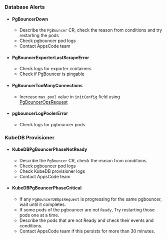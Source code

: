 ### Database Alerts

- #### PgBouncerDown
    - Describe the `PgBouncer` CR, check the reason from conditions and try restarting the pods
    - Check pgbouncer pod logs
    - Contact AppsCode team
- #### PgBouncerExporterLastScrapeError
    - Check logs for exporter containers
    - Check if PgBouncer is pingable
- #### PgBouncerTooManyConnections
    - Increase `max_pool` value in `initConfig` field using [PgBouncerOpsRequest](https://kubedb.com/docs/latest/guides/pgbouncer/reconfigure/overview/)
- #### pgbouncerLogPoolerError
    - Check logs for pgbouncer pods

### KubeDB Provisioner

- #### KubeDBPgBouncerPhaseNotReady
    - Describe the `PgBouncer` CR, check the reason from conditions.
    - Check pgbouncer pod logs
    - Check KubeDB provisioner logs
    - Contact AppsCode team
- #### KubeDBPgBouncerPhaseCritical
    - If any `PgBouncerDBOpsRequest` is progressing for the same pgbouncer, wait until it completes.
    - If some pods of the pgbouncer are not `Ready`, Try restarting those pods one at a time.
    - Describe the pods that are not Ready and check their events and conditions.
    - Contact AppsCode team if this persists for more than 30 minutes.
